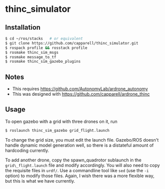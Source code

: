 thinc\_simulator
===============

Installation
------------

```bash
$ cd ~/ros/stacks   # or equivalent
$ git clone https://github.com/capparell/thinc_simulator.git
$ rospack profile && rosstack profile
$ rosmake thinc_sim_msgs
$ rosmake message_to_tf
$ rosmake thinc_sim_gazebo_plugins
```

Notes
-----

* This requires https://github.com/AutonomyLab/ardrone_autonomy
* This was designed with https://github.com/capparell/ardrone_thinc

Usage
-----

To open gazebo with a grid with three drones on it, run

```bash
$ roslaunch thinc_sim_gazebo grid_flight.launch
```

To change the grid size, you must edit the launch file.  Gazebo/ROS doesn't
handle dynamic model generation well, so there is a distateful amount of
hardcoding currently.

To add another drone, copy the spawn_quadrotor sublaunch in the
`grid\_flight.launch` file and modify accordingly.  You will also need to copy
the requisite files in `urdf/`.  Use a commandline tool like `sed` (use the
`-i` option) to modify those files.  Again, I wish there was a more flexible
way, but this is what we have currently.
